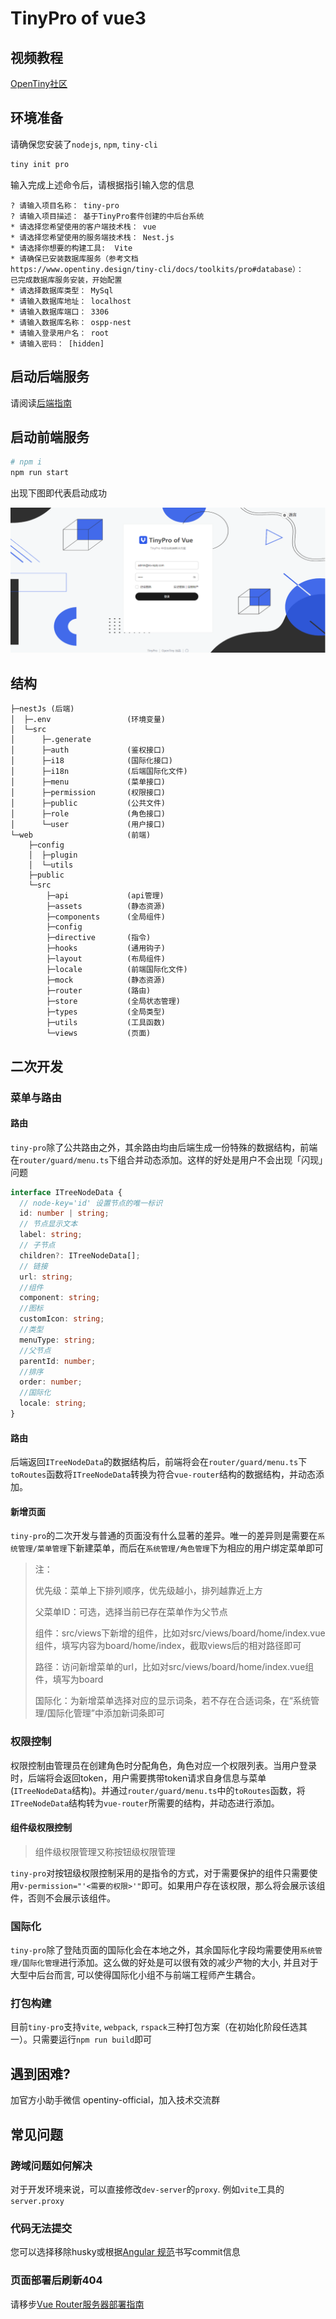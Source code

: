 # TinyPro of vue3

## 视频教程

[OpenTiny社区](https://space.bilibili.com/15284299)

## 环境准备

请确保您安装了`nodejs`, `npm`, `tiny-cli`

```bash
tiny init pro
```

输入完成上述命令后，请根据指引输入您的信息

```
? 请输入项目名称： tiny-pro
? 请输入项目描述： 基于TinyPro套件创建的中后台系统
* 请选择您希望使用的客户端技术栈： vue
* 请选择您希望使用的服务端技术栈： Nest.js
* 请选择你想要的构建工具:  Vite
* 请确保已安装数据库服务（参考文档
https://www.opentiny.design/tiny-cli/docs/toolkits/pro#database）：
已完成数据库服务安装，开始配置
* 请选择数据库类型： MySql
* 请输入数据库地址： localhost
* 请输入数据库端口： 3306
* 请输入数据库名称： ospp-nest
* 请输入登录用户名： root
* 请输入密码： [hidden]
```

## 启动后端服务

请阅读[后端指南](./tiny-nest.md)

## 启动前端服务

```bash
# npm i
npm run start
```

出现下图即代表启动成功

![](./images/tiny-pro-show.png)

## 结构

```
├─nestJs (后端)
│  ├─.env                 (环境变量)
│  └─src
│      ├─.generate
│      ├─auth             (鉴权接口)
│      ├─i18              (国际化接口)
│      ├─i18n             (后端国际化文件)
│      ├─menu             (菜单接口)
│      ├─permission       (权限接口)
│      ├─public           (公共文件)
│      ├─role             (角色接口)
│      └─user             (用户接口)
└─web                     (前端)
    ├─config
    │  ├─plugin
    │  └─utils
    ├─public
    └─src
        ├─api             (api管理)
        ├─assets          (静态资源)
        ├─components      (全局组件)
        ├─config
        ├─directive       (指令)
        ├─hooks           (通用钩子)
        ├─layout          (布局组件)
        ├─locale          (前端国际化文件)
        ├─mock            (静态资源)
        ├─router          (路由)
        ├─store           (全局状态管理)
        ├─types           (全局类型)
        ├─utils           (工具函数)
        └─views           (页面)
```

## 二次开发

### 菜单与路由

#### 路由

`tiny-pro`除了公共路由之外，其余路由均由后端生成一份特殊的数据结构，前端在`router/guard/menu.ts`下组合并动态添加。这样的好处是用户不会出现「闪现」问题

```ts
interface ITreeNodeData {
  // node-key='id' 设置节点的唯一标识
  id: number | string;
  // 节点显示文本
  label: string;
  // 子节点
  children?: ITreeNodeData[];
  // 链接
  url: string;
  //组件
  component: string;
  //图标
  customIcon: string;
  //类型
  menuType: string;
  //父节点
  parentId: number;
  //排序
  order: number;
  //国际化
  locale: string;
}
```

#### 路由

后端返回`ITreeNodeData`的数据结构后，前端将会在`router/guard/menu.ts`下`toRoutes`函数将`ITreeNodeData`转换为符合`vue-router`结构的数据结构，并动态添加。

#### 新增页面

`tiny-pro`的二次开发与普通的页面没有什么显著的差异。唯一的差异则是需要在`系统管理/菜单管理`下新建菜单，而后在`系统管理/角色管理`下为相应的用户绑定菜单即可

> 注：
>
>   优先级：菜单上下排列顺序，优先级越小，排列越靠近上方
>
>   父菜单ID：可选，选择当前已存在菜单作为父节点
>
>   组件：src/views下新增的组件，比如对src/views/board/home/index.vue组件，填写内容为board/home/index，截取views后的相对路径即可
>
>   路径：访问新增菜单的url，比如对src/views/board/home/index.vue组件，填写为board
>
>   国际化：为新增菜单选择对应的显示词条，若不存在合适词条，在“系统管理/国际化管理”中添加新词条即可

### 权限控制

权限控制由管理员在创建角色时分配角色，角色对应一个权限列表。当用户登录时，后端将会返回token，用户需要携带token请求自身信息与菜单(`ITreeNodeData`结构)。并通过`router/guard/menu.ts`中的`toRoutes`函数，将`ITreeNodeData`结构转为`vue-router`所需要的结构，并动态进行添加。

#### 组件级权限控制

> 组件级权限管理又称按钮级权限管理

`tiny-pro`对按钮级权限控制采用的是指令的方式，对于需要保护的组件只需要使用`v-permission="'<需要的权限>'"`即可。如果用户存在该权限，那么将会展示该组件，否则不会展示该组件。

### 国际化

`tiny-pro`除了登陆页面的国际化会在本地之外，其余国际化字段均需要使用`系统管理/国际化管理`进行添加。这么做的好处是可以很有效的减少产物的大小, 并且对于大型中后台而言, 可以使得国际化小组不与前端工程师产生耦合。

### 打包构建

目前`tiny-pro`支持`vite`, `webpack`, `rspack`三种打包方案（在初始化阶段任选其一）。只需要运行`npm run build`即可

## 遇到困难?

加官方小助手微信 opentiny-official，加入技术交流群

## 常见问题

### 跨域问题如何解决

对于开发环境来说，可以直接修改`dev-server`的`proxy`. 例如`vite`工具的`server.proxy`

### 代码无法提交

您可以选择移除husky或根据[Angular 规范](https://zj-git-guide.readthedocs.io/zh-cn/latest/message/Angular%E6%8F%90%E4%BA%A4%E4%BF%A1%E6%81%AF%E8%A7%84%E8%8C%83/)书写commit信息

### 页面部署后刷新404

请移步[Vue Router服务器部署指南](https://router.vuejs.org/guide/essentials/history-mode.html#Example-Server-Configurations)
